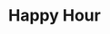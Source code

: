 ---
permalink: none
slug: happy-hour

title: Happy Hour
type: Social
category:
time: "17:30"
time_slot: "17:30"
duration: 120
room: Hill Country BBQ
speakers:
description:
---